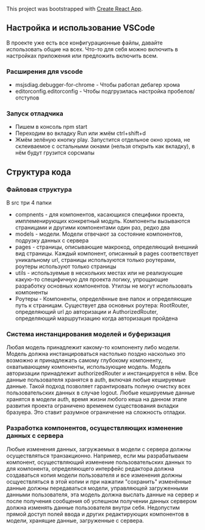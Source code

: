 This project was bootstrapped with [Create React App](https://github.com/facebook/create-react-app).

## Настройка и использование VSCode

В проекте уже есть все конфигурационные файлы, давайте использовать общие на всех. Что-то для себя можно включить в настройках приложения или предложить включить всем.

### Расширения для vscode
- msjsdiag.debugger-for-chrome - Чтобы работал дебагер хрома
- editorconfig.editorconfig - Чтобы подгрузилась настройка пробелов/отступов

### Запуск отладчика
- Пишем в консоль npm start
- Переходим во вкладку Run или жмём ctrl+shift+d
- Жмём зелёную кнопку play. Запустится отдельное окно хрома, не склеиваемое с остальными окнами (нельзя открыть как вкладку), в нём будут грузится сорсмапы

## Структура кода
### Файловая структура
В src три 4 папки
- compnents - для компонентов, касающихся специфики проекта, имплеменирующих конкретный модуль. Компоненты вызываются страницами и другими компонентами один раз, редко два
- models - модели. Модели отвечают за состояние компонентов, подрузку данных с сервера
- pages - страницы, описывающие макрокод, определяющий внешний вид страницы. Каждый компонент, описанный в pages соответствует уникальному url, страницы используются только роутерами, роутеры используют только страницы
- utils - используемые в нескольких местах или не реализующие какую-то специфичную для проекта логику, упрощающие разработку основных компонентов. Утилзы не могут использовать компоненты
- Роутеры - Компоненты, определённые вне папок и определяющие путь к страницам. Существует два основных роутера: RootRouter, определяющий url до авторизации и AuthorizedRouter, определяющий маршрутизацию когда авторизация пройдена

### Система инстанцирования моделей и буферизация
Любая модель принадлежит какому-то компоненту либо модели. Модель должна инстанцироваться настолько поздно насколько это возможно и принадлежать самому глубокому компоненту, охватывающему компоненты, использующие модель. Модель авторизации принадлежит authorizedRouter и инстанцируется в нём. Все данные пользователя хранятся в auth, включая любые кешируемые данные. Такой подход позволяет гарантировать полную очистку всех пользовательских данных в случае logout. Любые кешируемые данные хранятся в модели auth, время жизни любого кеша на данном этапе развития проекта ограничено временем существования вкладки бразуера. Это ставит разумное ограничение на сложность отладки.

### Разработка компонентов, осуществляющих изменение данных с сервера
Любые изменения данных, загружаемых в модели с сервера должны осуществляться транзакционно. Например, если мы разрабатываем компонент, осуществляющий изменение пользовательских данных то для компонента, определяющего интерфейс редактора должна создаваться копия модели пользователя и все изменения должны осщуествляться в этой копии и при нажатии "сохранить" изменённые данные должны передаваться модели, управляющей загруженными данными пользователя, эта модель должна выслать данные на сервер и после получения сообщения об успешном получении данных сервером должна изменять данные пользователя внутри себя. Недопустим прямой доступ полей ввода и других редактирующих компонентов в модели, хранящие данные, загруженные с сервера.
